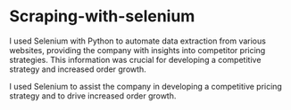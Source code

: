 # Scraping-with-selenium

I used Selenium with Python to automate data extraction from various websites, providing the company with insights into competitor pricing strategies. This information was crucial for developing a competitive strategy and increased order growth.

I used Selenium to assist the company in developing a competitive pricing strategy and to drive increased order growth.

